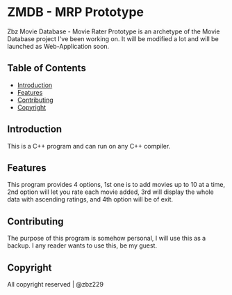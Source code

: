 # ZMDB - MRP Prototype

Zbz Movie Database - Movie Rater Prototype is an archetype of the Movie Database project I've been working on. It will be modified a lot and will be launched as Web-Application soon.

## Table of Contents

- [Introduction](#introduction)
- [Features](#features)
- [Contributing](#contributing)
- [Copyright](#copyright)

## Introduction

This is a C++ program and can run on any C++ compiler.

## Features

This program provides 4 options, 1st one is to add movies up to 10 at a time, 2nd option will let you rate each movie added, 3rd will display the whole data with ascending ratings, and 4th option will be of exit.

## Contributing

The purpose of this program is somehow personal, I will use this as a backup. I any reader wants to use this, be my guest.

## Copyright

All copyright reserved | @zbz229

